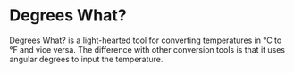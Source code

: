 # Degrees What?

Degrees What? is a light-hearted tool for converting temperatures in °C to °F and vice
versa. The difference with other conversion tools is that it uses angular degrees to
input the temperature.
